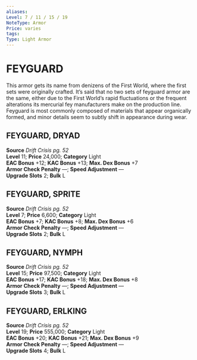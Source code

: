 ```yaml
---
aliases: 
Level: 7 / 11 / 15 / 19
NoteType: Armor
Price: varies
tags: 
Type: Light Armor
---
```

# FEYGUARD

This armor gets its name from denizens of the First World, where the first sets were originally crafted. It’s said that no two sets of feyguard armor are the same, either due to the First World’s rapid fluctuations or the frequent alterations its mercurial fey manufacturers make on the production line. Feyguard is most commonly composed of materials that appear organically formed, and minor details seem to subtly shift in appearance during wear.  

##  FEYGUARD, DRYAD

**Source** _Drift Crisis pg. 52_  
**Level** 11; **Price** 24,000; **Category** Light  
**EAC Bonus** +12; **KAC Bonus** +13; **Max. Dex Bonus** +7  
**Armor Check Penalty** —; **Speed Adjustment** —  
**Upgrade Slots** 2; **Bulk** L

##  FEYGUARD, SPRITE

**Source** _Drift Crisis pg. 52_  
**Level** 7; **Price** 6,600; **Category** Light  
**EAC Bonus** +7; **KAC Bonus** +8; **Max. Dex Bonus** +6  
**Armor Check Penalty** —; **Speed Adjustment** —  
**Upgrade Slots** 2; **Bulk** L

##  FEYGUARD, NYMPH

**Source** _Drift Crisis pg. 52_  
**Level** 15; **Price** 97,500; **Category** Light  
**EAC Bonus** +17; **KAC Bonus** +18; **Max. Dex Bonus** +8  
**Armor Check Penalty** —; **Speed Adjustment** —  
**Upgrade Slots** 3; **Bulk** L

##  FEYGUARD, ERLKING

**Source** _Drift Crisis pg. 52_  
**Level** 19; **Price** 555,000; **Category** Light  
**EAC Bonus** +20; **KAC Bonus** +21; **Max. Dex Bonus** +9  
**Armor Check Penalty** —; **Speed Adjustment** —  
**Upgrade Slots** 4; **Bulk** L